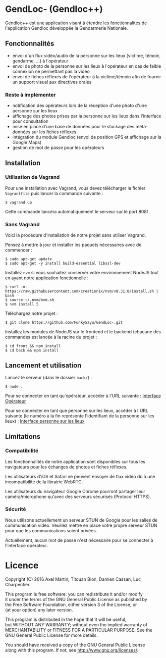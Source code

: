 # GendLoc- (Gendloc++)

Gendloc++ est une application visant à étendre les fonctionnalités
de l'application Gendloc développée la Gendarmerie Nationale.

## Fonctionnalités

- envoi d'un flux vidéo/audio de la personne sur les lieux (victime, témoin, gendarme, ...) à l'opérateur
- envoi de photo de la personne sur les lieux à l'opérateur en cas de faible connexion ne permettant pas la vidéo
- envoi de fiches réflexes de l'opérateur à la victime/témoin afin de fournir un support visuel aux directives orales

### Reste à implémenter

- notification des opérateurs lors de la réception d'une photo d'une personne sur les lieux
- affichage des photos prises par la personne sur les lieux dans l'interface pour consultation
- mise en place d'une base de données pour le stockage des méta-données sur les fiches réflexes
- intégration du module Gendloc (envoi de position GPS et affichage sur la Google Maps)
- gestion de mot de passe pour les opérateurs

## Installation

### Utilisation de Vagrand

Pour une installation avec Vagrand, vous devez télécharger le fichier `Vagrantfile` puis lancer la commande suivante :
  
    $ vagrand up
  
Cette commande lancera automatiquement le serveur sur le port 8081.
  
### Sans Vagrand

Voici la procédure d'installation de notre projet sans utiliser Vagrand.

Pensez à mettre à jour et installer les paquets nécessaires avec de commencer :

    $ sudo apt-get update
    $ sudo apt-get -y install build-essential libssl-dev
  
Installez `nvm` si vous souhaitez conserver votre environnement NodeJS tout en ayant notre application fonctionnelle :

    $ curl -o- https://raw.githubusercontent.com/creationix/nvm/v0.31.0/install.sh | bash
    $ source ~/.nvm/nvm.sh
    $ nvm install 5

Téléchargez notre projet :

    $ git clone https://github.com/FunkySayu/GendLoc-.git

Installez les modules de NodeJS sur le frontend et le backend (chacune des commandes est lancée à la racine du projet :

    $ cd front && npm install
    $ cd back && npm install

## Lancement et utilisation

Lancez le serveur (dans le dossier `back/`) :

    $ node .
  
Pour se connecter en tant qu'opérateur, accéder à l'URL suivante : [Interface Opérateur](http://localhost:8081/ "Adresse de l'interface opérateur")

Pour se connecter en tant que personne sur les lieux, accéder à l'URL suivante (le numéro à la fin représente l'identifiant de la personne sur les lieux) : [Interface personne sur les lieux](http://localhost:8081/app/#/client/0612457889 "Adresse de l'interface personne sur les lieux avec numéro factice")

## Limitations

### Compatibilité

Les fonctionnalités de notre application sont disponibles sur tous les navigateurs pour les échanges de photos et fiches réflexes.

Les utilisateurs d'iOS et Safari ne peuvent envoyer de flux vidéo dû à une incompatibilité de la librairie WebRTC.

Les utilisateurs du navigateur Google Chrome pourront partager leur caméra/microphone qu'avec des serveurs sécurisés (Protocol HTTPS).

### Sécurité

Nous utilisons actuellement un serveur STUN de Google pour les salles de communication vidéo. Veuillez mettre en place votre propre serveur STUN pour que les communications soient privées.

Actuellement, aucun mot de passe n'est nécessaire pour se connecter à l'interface opérateur.

# Licence

Copyright (C) 2016 Axel Martin, Titouan Bion, Damien Cassan, Luc Charpentier

This program is free software: you can redistribute it and/or modify  
it under the terms of the GNU General Public License as published by  
the Free Software Foundation, either version 3 of the License, or  
(at your option) any later version.  

This program is distributed in the hope that it will be useful,  
but WITHOUT ANY WARRANTY; without even the implied warranty of  
MERCHANTABILITY or FITNESS FOR A PARTICULAR PURPOSE.  See the  
GNU General Public License for more details.  

You should have received a copy of the GNU General Public License  
along with this program.  If not, see <http://www.gnu.org/licenses/>.  


